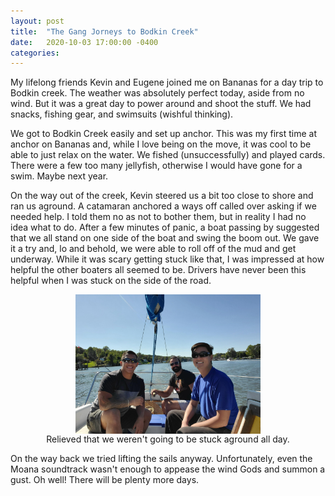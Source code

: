 ```yaml
---
layout: post
title:  "The Gang Jorneys to Bodkin Creek"
date:   2020-10-03 17:00:00 -0400
categories:
---
```


My lifelong friends Kevin and Eugene joined me on Bananas for a day trip to Bodkin creek. The weather was absolutely perfect today, aside from no wind. But it was a great day to 
power around and shoot the stuff. We had snacks, fishing gear, and swimsuits (wishful thinking).

We got to Bodkin Creek easily and set up anchor. This was my first time at anchor on Bananas and, while I love being on the move, it was cool to be able to just relax on the water. We fished (unsuccessfully) and played cards. There were a few too many jellyfish, otherwise I would have gone for a swim. Maybe next year.

On the way out of the creek, Kevin steered us a bit too close to shore and ran us aground. A catamaran anchored a ways off called over asking if we needed help. I told them no as not to bother them, but in reality I had no idea what to do. After a few minutes of panic, a boat passing by suggested that we all stand on one side of the boat and swing the boom out. We gave it a try and, lo and behold, we were able to roll off of the mud and get underway. While it was scary getting stuck like that, I was impressed at how helpful the other boaters all seemed to be. Drivers have never been this helpful when I was stuck on the side of the road.

<figure>
  <a href= "/assets/images/2020/10/03/the-boys.jpg" target="_blank">
    <img class="the-boys" src="/assets/images/2020/10/03/the-boys.jpg">
  </a>
  <figcaption>Relieved that we weren't going to be stuck aground all day.</figcaption>
</figure>

On the way back we tried lifting the sails anyway. Unfortunately, even the Moana soundtrack wasn't enough to appease the wind Gods and summon a gust. Oh well! There will be plenty more days.

<style>
img {
      display: block;
      margin-left: auto;
      margin-right: auto;
      width: 70%;
  }
  figcaption {
    text-align: center;
  }
</style>